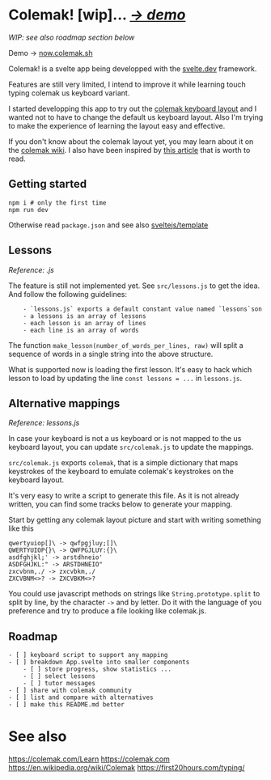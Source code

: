 # Colemak! [wip]... *[-> demo](https://now.colemak.sh)*

*WIP: see also roadmap section below*

Demo -> [now.colemak.sh](https://now.colemak.sh)

Colemak! is a svelte app being developped with
the [svelte.dev](https://svelte.dev) framework.

Features are still very limited, I intend to improve it while learning
touch typing colemak us keyboard variant.

I started developping this app to try out the [colemak keyboard
layout](https://colemak.com) and I wanted not to have to change the
default us keyboard layout. Also I'm trying to make the experience of
learning the layout easy and effective.

If you don't know about the colemak layout yet, you may learn about it
on the [colemak wiki](https://colemak.com). I also have been inspired
by [this article](https://first20hours.com/typing/) that is worth to
read.


## Getting started

```
npm i # only the first time
npm run dev
```

Otherwise read `package.json` and see also
[sveltejs/template](https://github.com/sveltejs/template)


## Lessons

*Reference: .js*

The feature is still not implemented yet. See `src/lessons.js` to get
the idea. And follow the following guidelines:

		- `lessons.js` exports a default constant value named `lessons`son
		- a lessons is an array of lessons
		- each lesson is an array of lines
		- each line is an array of words

The function `make_lesson(number_of_words_per_lines, raw)` will split a
sequence of words in a single string into the above structure.

What is supported now is loading the first lesson.  It's easy to hack
which lesson to load by updating the line `const lessons = ...` in
`lessons.js`.

 
## Alternative mappings

*Reference: lessons.js*

In case your keyboard is not a us keyboard or is not mapped to the us
keyboard layout, you can update `src/colemak.js` to update the mappings.

`src/colemak.js` exports `colemak`, that is a simple dictionary that
maps keystrokes of the keyboard to emulate colemak's keystrokes on the
keyboard layout.

It's very easy to write a script to generate this file.  As it is not
already written, you can find some tracks below to generate your
mapping.

Start by getting any colemak layout picture and start with writing
something like this
```
qwertyuiop[]\ -> qwfpgjluy;[]\
QWERTYUIOP{}\ -> QWFPGJLUY:{}\
asdfghjkl;' -> arstdhneio'
ASDFGHJKL:" -> ARSTDHNEIO"
zxcvbnm,./ -> zxcvbkm,./
ZXCVBNM<>? -> ZXCVBKM<>?
```

You could use javascript methods on strings like `String.prototype.split` to
split by line, by the character ` -> ` and by letter.  Do it with the
language of you preference and try to produce a file looking like
colemak.js.

## Roadmap

	- [ ] keyboard script to support any mapping
	- [ ] breakdown App.svelte into smaller components
		- [ ] store progress, show statistics ...
		- [ ] select lessons
		- [ ] tutor messages
	- [ ] share with colemak community
	- [ ] list and compare with alternatives
	- [ ] make this README.md better

# See also

https://colemak.com/Learn
https://colemak.com
https://en.wikipedia.org/wiki/Colemak
https://first20hours.com/typing/
